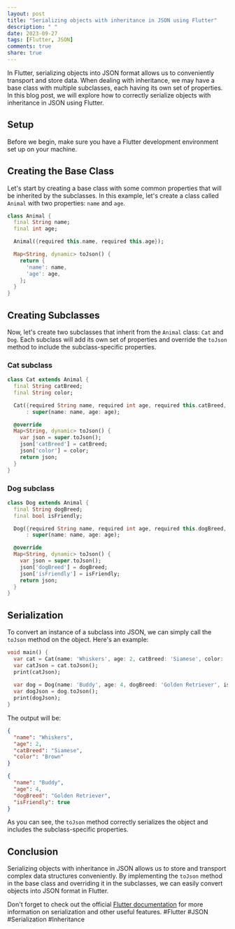 ```yaml
---
layout: post
title: "Serializing objects with inheritance in JSON using Flutter"
description: " "
date: 2023-09-27
tags: [Flutter, JSON]
comments: true
share: true
---
```


In Flutter, serializing objects into JSON format allows us to conveniently transport and store data. When dealing with inheritance, we may have a base class with multiple subclasses, each having its own set of properties. In this blog post, we will explore how to correctly serialize objects with inheritance in JSON using Flutter.

## Setup
Before we begin, make sure you have a Flutter development environment set up on your machine.

## Creating the Base Class
Let's start by creating a base class with some common properties that will be inherited by the subclasses. In this example, let's create a class called `Animal` with two properties: `name` and `age`.


```dart
class Animal {
  final String name;
  final int age;

  Animal({required this.name, required this.age});

  Map<String, dynamic> toJson() {
    return {
      'name': name,
      'age': age,
    };
  }
}
```

## Creating Subclasses
Now, let's create two subclasses that inherit from the `Animal` class: `Cat` and `Dog`. Each subclass will add its own set of properties and override the `toJson` method to include the subclass-specific properties.


### Cat subclass

```dart
class Cat extends Animal {
  final String catBreed;
  final String color;

  Cat({required String name, required int age, required this.catBreed, required this.color})
      : super(name: name, age: age);

  @override
  Map<String, dynamic> toJson() {
    var json = super.toJson();
    json['catBreed'] = catBreed;
    json['color'] = color;
    return json;
  }
}
```

### Dog subclass

```dart
class Dog extends Animal {
  final String dogBreed;
  final bool isFriendly;

  Dog({required String name, required int age, required this.dogBreed, required this.isFriendly})
      : super(name: name, age: age);

  @override
  Map<String, dynamic> toJson() {
    var json = super.toJson();
    json['dogBreed'] = dogBreed;
    json['isFriendly'] = isFriendly;
    return json;
  }
}
```

## Serialization
To convert an instance of a subclass into JSON, we can simply call the `toJson` method on the object. Here's an example:

```dart
void main() {
  var cat = Cat(name: 'Whiskers', age: 2, catBreed: 'Siamese', color: 'Brown');
  var catJson = cat.toJson();
  print(catJson);
  
  var dog = Dog(name: 'Buddy', age: 4, dogBreed: 'Golden Retriever', isFriendly: true);
  var dogJson = dog.toJson();
  print(dogJson);
}
```

The output will be:

```json
{
  "name": "Whiskers",
  "age": 2,
  "catBreed": "Siamese",
  "color": "Brown"
}

{
  "name": "Buddy",
  "age": 4,
  "dogBreed": "Golden Retriever",
  "isFriendly": true
}
```

As you can see, the `toJson` method correctly serializes the object and includes the subclass-specific properties.

## Conclusion
Serializing objects with inheritance in JSON allows us to store and transport complex data structures conveniently. By implementing the `toJson` method in the base class and overriding it in the subclasses, we can easily convert objects into JSON format in Flutter.

Don't forget to check out the official [Flutter documentation](https://flutter.dev/docs) for more information on serialization and other useful features. #Flutter #JSON #Serialization #Inheritance